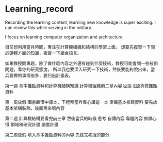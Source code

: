 # Learning_record
Recording the learning content, learning new knowledge is super exciting. 
I can review this while serving in the military.


I focus on learning computer organization and architecture 

目前想利用當兵時間，專注在計算機組織和結構的學習上面。 想要先複習一下關於硬體方面的知識，複習一下組合語言。

 如果教授問專題，除了做什麼內容之外還有碰到什麼技術，教授可能會問一些技術問題，看你的研究態度，
 所以我也要深入研究一下技術，然後要能夠說出來，當兵要做的事情很多，要列出計畫表。

第一週 基本推甄資料和計算機結構知識
計算機組織前二章內容 回臺北認真做推甄資料 

第一周放假 圖書館借中譯本，下禮拜當兵專心讀這一本  準備基本推甄資料  要先放基本架構裝飾，後面再來填內容 

第二週
計算機結構要看完前三章
然後當兵的時候 思考 自傳內容 專題內容  修課心得 領域和研究計畫 讀書計畫

第二周放假 填入基本推甄資料的內容 先做完初版的部分  



